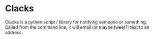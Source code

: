 Clacks
======

Clacks is a python script / library for notifying someone or something. Called from the command line, it will email (or maybe tweet?) text to an address.
